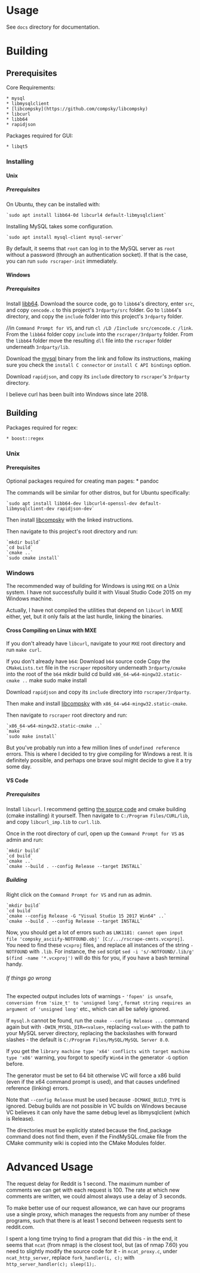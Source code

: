 # Usage

See `docs` directory for documentation.

# Building

## Prerequisites

Core Requirements:

    * mysql
    * libmysqlclient
    * [libcompsky](https://github.com/compsky/libcompsky)
    * libcurl
    * libb64
    * rapidjson

Packages required for GUI:

    * libqt5

### Installing

#### Unix

##### Prerequisites

On Ubuntu, they can be installed with:

    `sudo apt install libb64-0d libcurl4 default-libmysqlclient`

Installing MySQL takes some configuration.

    `sudo apt install mysql-client mysql-server`

By default, it seems that `root` can log in to the MySQL server as `root` without a password (through an authentication socket). If that is the case, you can run `sudo rscraper-init` immediately.

#### Windows

##### Prerequisites

Install [libb64](https://sourceforge.net/projects/libb64/files/latest/download). Download the source code, go to `libb64`'s directory, enter `src`, and copy `cencode.c` to this project's `3rdparty/src` folder. Go to `libb64`'s directory, and copy the `include` folder into this project's `3rdparty` folder.

//in `Command Prompt for VS`, and run `cl /LD /Iinclude src/cencode.c /link`. From the `libb64` folder copy `include` into the `rscraper/3rdparty` folder. From the `libb64` folder move the resulting `dll` file into the `rscraper` folder underneath `3rdparty/lib`.

Download the [mysql](https://dev.mysql.com/downloads/connector/c/) binary from the link and follow its instructions, making sure you check the `install C connector` or `install C API bindings` option.

Download `rapidjson`, and copy its `include` directory to `rscraper`'s `3rdparty` directory.

I believe curl has been built into Windows since late 2018.

## Building

Packages required for regex:

    * boost::regex

### Unix

#### Prerequisites

Optional packages required for creating man pages:
    * pandoc

The commands will be similar for other distros, but for Ubuntu specifically:

    `sudo apt install libb64-dev libcurl4-openssl-dev default-libmysqlclient-dev rapidjson-dev`

Then install [libcompsky](https://github.com/compsky/libcompsky) with the linked instructions.

Then navigate to this project's root directory and run:

    `mkdir build`
    `cd build`
    `cmake ..`
    `sudo cmake install`

### Windows

The recommended way of building for Windows is using `MXE` on a Unix system. I have not successfully build it with Visual Studio Code 2015 on my Windows machine.

Actually, I have not compiled the utilities that depend on `libcurl` in MXE either, yet, but it only fails at the last hurdle, linking the binaries.

#### Cross Compiling on Linux with MXE

If you don't already have `libcurl`, navigate to your `MXE` root directory and run `make curl`.

If you don't already have `b64`:
    Download `b64` source code
    Copy the `CMakeLists.txt` file in the `rscraper` repository underneath `3rdparty/cmake` into the root of the `b64`
    mkdir build
    cd build
    `x86_64-w64-mingw32.static-cmake ..`
    make
    sudo make install

Download `rapidjson` and copy its `include` directory into `rscraper/3rdparty`.

Then make and install [libcompsky](https://github.com/compsky/libcompsky) with `x86_64-w64-mingw32.static-cmake`.

Then navigate to `rscraper` root directory and run:

    `x86_64-w64-mingw32.static-cmake ..`
    `make`
    `sudo make install`

But you've probably run into a few million lines of `undefined reference` errors. This is where I decided to try give compiling for Windows a rest. It is definitely possible, and perhaps one brave soul might decide to give it a try some day.

#### VS Code

##### Prerequisites

Install `libcurl`. I recommend getting [the source code](https://curl.haxx.se/dev/source.html) and cmake building (cmake installing) it yourself. Then navigate to `C:/Program Files/CURL/lib`, and copy `libcurl_imp.lib` to `curl.lib`.

Once in the root directory of curl, open up the `Command Prompt for VS` as admin and run:

    `mkdir build`
    `cd build`
    `cmake ..`
    `cmake --build . --config Release --target INSTALL`



##### Building

Right click on the `Command Prompt for VS` and run as admin.

    `mkdir build`
    `cd build`
    `cmake --config Release -G "Visual Studio 15 2017 Win64" ..`
    `cmake --build . --config Release --target INSTALL`

Now, you should get a lot of errors such as `LNK1181: cannot open input file 'compsky_asciify-NOTFOUND.obj' [C:/.../rscrape-cmnts.vcxproj]`. You need to find these `vcxproj` files, and replace all instances of the string `-NOTFOUND` with `.lib`. For instance, the `sed` script `sed -i 's/-NOTFOUND/.lib/g' $(find -name '*.vcxproj')` will do this for you, if you have a bash terminal handy.

###### If things go wrong

The expected output includes lots of warnings - `'fopen' is unsafe`, `conversion from 'size_t' to 'unsigned long'`, `format string requires an argument of 'unsigned long'` etc., which can all be safely ignored.

If `mysql.h` cannot be found, run the `cmake --config Release ...` command again but with `-DWIN_MYSQL_DIR=<value>`, replacing `<value>` with the path to your MySQL server directory, replacing the backslashes with forward slashes - the default is `C:/Program Files/MySQL/MySQL Server 8.0`.

If you get the `library machine type 'x64' conflicts with target machine type 'x86'` warning, you forgot to specify `Win64` in the generator `-G` option before.

The generator must be set to 64 bit otherwise VC will force a x86 build (even if the x64 command prompt is used), and that causes undefined reference (linking) errors.

Note that `--config Release` must be used because `-DCMAKE_BUILD_TYPE` is ignored. Debug builds are not possible in VC builds on Windows because VC believes it can only have the same debug level as libmysqlclient (which is Release).

The directories must be explicitly stated because the find_package command does not find them, even if the FindMySQL.cmake file from the CMake community wiki is copied into the CMake Modules folder. 

#### 

# Advanced Usage

The request delay for Reddit is 1 second. The maximum number of comments we can get with each request is 100. The rate at which new comments are written, we could almost always use a delay of 3 seconds.

To make better use of our request allowance, we can have our programs use a single proxy, which manages the requests from any number of these programs, such that there is at least 1 second between requests sent to reddit.com.

I spent a long time trying to find a program that did this - in the end, it seems that `ncat` (from nmap) is the closest tool, but (as of nmap 7.60) you need to slightly modify the source code for it - in `ncat_proxy.c`, under `ncat_http_server`, replace `fork_handler(i, c);` with `http_server_handler(c); sleep(1);`.
